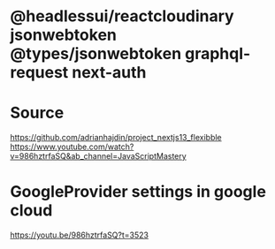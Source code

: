 # @headlessui/reactcloudinary jsonwebtoken @types/jsonwebtoken graphql-request next-auth

# Source

https://github.com/adrianhajdin/project_nextjs13_flexibble
https://www.youtube.com/watch?v=986hztrfaSQ&ab_channel=JavaScriptMastery

# GoogleProvider settings in google cloud

https://youtu.be/986hztrfaSQ?t=3523
